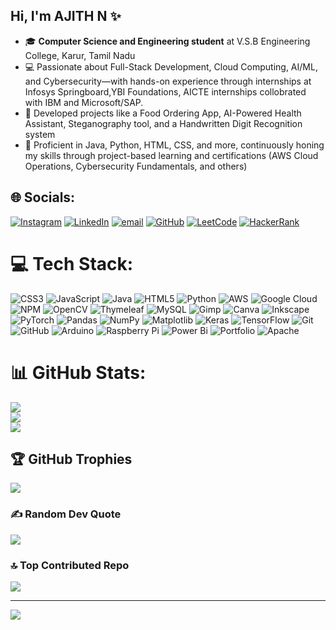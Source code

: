 ## Hi, I'm AJITH N ✨

- 🎓 **Computer Science and Engineering student** at V.S.B Engineering College, Karur, Tamil Nadu<br>
- 💻 Passionate about Full-Stack Development, Cloud Computing, AI/ML, and Cybersecurity—with hands-on experience through internships at Infosys Springboard,YBI Foundations, AICTE internships collobrated with IBM and Microsoft/SAP.<br>
- 🚀 Developed projects like a Food Ordering App, AI-Powered Health Assistant, Steganography tool, and a Handwritten Digit Recognition system<br>
- 🔧 Proficient in Java, Python, HTML, CSS, and more, continuously honing my skills through project-based learning and certifications (AWS Cloud Operations, Cybersecurity Fundamentals, and others)<br>

## 🌐 Socials:
[![Instagram](https://img.shields.io/badge/Instagram-%23E4405F.svg?logo=Instagram&logoColor=white)](https://instagram.com/ajithn_) [![LinkedIn](https://img.shields.io/badge/LinkedIn-%230077B5.svg?logo=linkedin&logoColor=white)](https://linkedin.com/in/ajith-n-bdcu1160) [![email](https://img.shields.io/badge/Email-D14836?logo=gmail&logoColor=white)](mailto:ajith04n@gmail.com) [![GitHub](https://img.shields.io/badge/GitHub-%23121011.svg?logo=GitHub&logoColor=white)](https://github.com/ajith04-n)
[![LeetCode](https://img.shields.io/badge/LeetCode-%23FFA116.svg?logo=LeetCode&logoColor=white)](https://leetcode.com/u/ajithn_) [![HackerRank](https://img.shields.io/badge/HackerRank-%232EC866.svg?logo=HackerRank&logoColor=white)](https://www.hackerrank.com/profile/ajith04n)



# 💻 Tech Stack: 
![CSS3](https://img.shields.io/badge/css3-%231572B6.svg?style=plastic&logo=css3&logoColor=white) ![JavaScript](https://img.shields.io/badge/javascript-%23323330.svg?style=plastic&logo=javascript&logoColor=%23F7DF1E) ![Java](https://img.shields.io/badge/java-%23ED8B00.svg?style=plastic&logo=openjdk&logoColor=white) ![HTML5](https://img.shields.io/badge/html5-%23E34F26.svg?style=plastic&logo=html5&logoColor=white) ![Python](https://img.shields.io/badge/python-3670A0?style=plastic&logo=python&logoColor=ffdd54) ![AWS](https://img.shields.io/badge/AWS-%23FF9900.svg?style=plastic&logo=amazon-aws&logoColor=white) ![Google Cloud](https://img.shields.io/badge/GoogleCloud-%234285F4.svg?style=plastic&logo=google-cloud&logoColor=white) ![NPM](https://img.shields.io/badge/NPM-%23CB3837.svg?style=plastic&logo=npm&logoColor=white) ![OpenCV](https://img.shields.io/badge/opencv-%23white.svg?style=plastic&logo=opencv&logoColor=white) ![Thymeleaf](https://img.shields.io/badge/Thymeleaf-%23005C0F.svg?style=plastic&logo=Thymeleaf&logoColor=white) ![MySQL](https://img.shields.io/badge/mysql-4479A1.svg?style=plastic&logo=mysql&logoColor=white) ![Gimp](https://img.shields.io/badge/Gimp-657D8B?style=plastic&logo=gimp&logoColor=FFFFFF) ![Canva](https://img.shields.io/badge/Canva-%2300C4CC.svg?style=plastic&logo=Canva&logoColor=white) ![Inkscape](https://img.shields.io/badge/Inkscape-e0e0e0?style=plastic&logo=inkscape&logoColor=080A13) ![PyTorch](https://img.shields.io/badge/PyTorch-%23EE4C2C.svg?style=plastic&logo=PyTorch&logoColor=white) ![Pandas](https://img.shields.io/badge/pandas-%23150458.svg?style=plastic&logo=pandas&logoColor=white) ![NumPy](https://img.shields.io/badge/numpy-%23013243.svg?style=plastic&logo=numpy&logoColor=white) ![Matplotlib](https://img.shields.io/badge/Matplotlib-%23ffffff.svg?style=plastic&logo=Matplotlib&logoColor=black) ![Keras](https://img.shields.io/badge/Keras-%23D00000.svg?style=plastic&logo=Keras&logoColor=white) ![TensorFlow](https://img.shields.io/badge/TensorFlow-%23FF6F00.svg?style=plastic&logo=TensorFlow&logoColor=white) ![Git](https://img.shields.io/badge/git-%23F05033.svg?style=plastic&logo=git&logoColor=white) ![GitHub](https://img.shields.io/badge/github-%23121011.svg?style=plastic&logo=github&logoColor=white) ![Arduino](https://img.shields.io/badge/-Arduino-00979D?style=plastic&logo=Arduino&logoColor=white) ![Raspberry Pi](https://img.shields.io/badge/-Raspberry_Pi-C51A4A?style=plastic&logo=Raspberry-Pi) ![Power Bi](https://img.shields.io/badge/power_bi-F2C811?style=plastic&logo=powerbi&logoColor=black) ![Portfolio](https://img.shields.io/badge/Portfolio-%23000000.svg?style=plastic&logo=firefox&logoColor=#FF7139) ![Apache](https://img.shields.io/badge/apache-%23D42029.svg?style=plastic&logo=apache&logoColor=white)
# 📊 GitHub Stats:
![](https://github-readme-stats.vercel.app/api?username=ajith04-n&theme=dark&hide_border=false&include_all_commits=false&count_private=false)<br/>
![](https://nirzak-streak-stats.vercel.app/?user=ajith04-n&theme=dark&hide_border=false)<br/>
![](https://github-readme-stats.vercel.app/api/top-langs/?username=ajith04-n&theme=dark&hide_border=false&include_all_commits=false&count_private=false&layout=compact)

## 🏆 GitHub Trophies
![](https://github-profile-trophy.vercel.app/?username=ajith04-n&theme=radical&no-frame=false&no-bg=false&margin-w=4)

### ✍️ Random Dev Quote
![](https://quotes-github-readme.vercel.app/api?type=vetical&theme=tokyonight)

### 🔝 Top Contributed Repo
![](https://github-contributor-stats.vercel.app/api?username=ajith04-n&limit=5&theme=tokyonight&combine_all_yearly_contributions=true)

---
[![](https://visitcount.itsvg.in/api?id=ajith04-n&icon=0&color=0)](https://visitcount.itsvg.in)

<!-- Proudly created with GPRM ( https://gprm.itsvg.in ) -->
